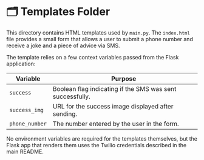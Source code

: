 # 🗂️ Templates Folder

This directory contains HTML templates used by `main.py`. The `index.html` file provides a small form that allows a user to submit a phone number and receive a joke and a piece of advice via SMS.

The template relies on a few context variables passed from the Flask application:

| Variable | Purpose |
|----------|---------|
| `success` | Boolean flag indicating if the SMS was sent successfully. |
| `success_img` | URL for the success image displayed after sending. |
| `phone_number` | The number entered by the user in the form. |

No environment variables are required for the templates themselves, but the Flask app that renders them uses the Twilio credentials described in the main README.
